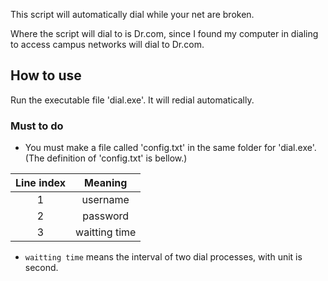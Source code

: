 This script will automatically dial while your net are broken.

Where the script will dial to is Dr.com, since I found my computer in dialing to access campus networks will dial to Dr.com.

## How to use

Run the executable file 'dial.exe'.
It will redial automatically.

### Must to do
* You must make a file called 'config.txt' in the same folder for 'dial.exe'. (The definition of 'config.txt' is bellow.)

|Line index|Meaning|
|:---:|:---:|
|1|username|
|2|password|
|3|waitting time|

* `waitting time` means the interval of two dial processes, with unit is second.
